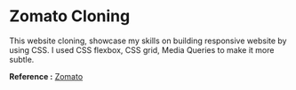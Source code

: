 # Zomato Cloning

This website cloning, showcase my skills on building responsive website by using CSS. 
I used CSS flexbox, CSS grid, Media Queries to make it more subtle. 

**Reference :** [Zomato](https://www.zomato.com/kingman-ks)
